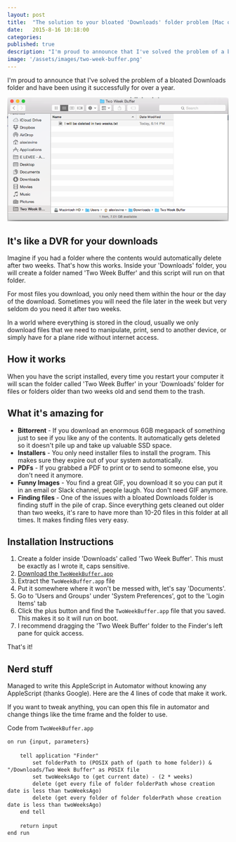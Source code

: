 ```yaml
---
layout: post
title:  "The solution to your bloated 'Downloads' folder problem [Mac only]"
date:   2015-8-16 10:18:00
categories: 
published: true
description: "I'm proud to announce that I've solved the problem of a bloated Downloads folder and have been using it successfully for over a year."
image: '/assets/images/two-week-buffer.png'
---
```


I'm proud to announce that I've solved the problem of a bloated Downloads folder and have been using it successfully for over a year.

![Example picture of the Two Week Buffer in Action](/assets/images/two-week-buffer.png)

## It's like a DVR for your downloads

Imagine if you had a folder where the contents would automatically delete after two weeks. That's how this works. Inside your 'Downloads' folder, you will create a folder named 'Two Week Buffer' and this script will run on that folder.

For most files you download, you only need them within the hour or the day of the download. Sometimes you will need the file later in the week but very seldom do you need it after two weeks.

In a world where everything is stored in the cloud, usually we only download files that we need to manipulate, print, send to another device, or simply have for a plane ride without internet access.

## How it works

When you have the script installed, every time you restart your computer it will scan the folder  called 'Two Week Buffer' in your 'Downloads' folder for files or folders older than two weeks old and send them to the trash.

## What it's amazing for

* **Bittorrent** - If you download an enormous 6GB megapack of something just to see if you like any of the contents. It automatically gets deleted so it doesn't pile up and take up valuable SSD space.
* **Installers** - You only need installer files to install the program. This makes sure they expire out of your system automatically.
* **PDFs** - If you grabbed a PDF to print or to send to someone else, you don't need it anymore.
* **Funny Images** - You find a great GIF, you download it so you can put it in an email or Slack channel, people laugh. You don't need GIF anymore.
* **Finding files** - One of the issues with a bloated Downloads folder is finding stuff in the pile of crap. Since everything gets cleaned out older than two weeks, it's rare to have more than 10-20 files in this folder at all times. It makes finding files very easy.

## Installation Instructions


1. Create a folder inside 'Downloads' called 'Two Week Buffer'. This must be exactly as I wrote it, caps sensitive.
2. [Download the `TwoWeekBuffer.app`](/installers/TwoWeekBuffer.app.zip)
3. Extract the `TwoWeekBuffer.app` file
4. Put it somewhere where it won't be messed with, let's say 'Documents'.
5. Go to 'Users and Groups' under 'System Preferences', got to the 'Login Items' tab
6. Click the plus button and find the `TwoWeekBuffer.app` file that you saved. This makes it so it will run on boot.
7. I recommend dragging the 'Two Week Buffer' folder to the Finder's left pane for quick access.

That's it!


## Nerd stuff

Managed to write this AppleScript in Automator without knowing any AppleScript (thanks Google). Here are the 4 lines of code that make it work.

If you want to tweak anything, you can open this file in automator and change things like the time frame and the folder to use.

Code from `TwoWeekBuffer.app`

```
on run {input, parameters}
	
	tell application "Finder"
		set folderPath to (POSIX path of (path to home folder)) & "/Downloads/Two Week Buffer" as POSIX file
		set twoWeeksAgo to (get current date) - (2 * weeks)
		delete (get every file of folder folderPath whose creation date is less than twoWeeksAgo)
		delete (get every folder of folder folderPath whose creation date is less than twoWeeksAgo)
	end tell
	
	return input
end run
```